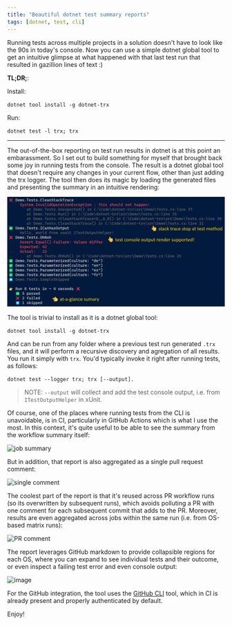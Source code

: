 ```yaml
---
title: "Beautiful dotnet test summary reports"
tags: [dotnet, test, cli]
---
```


Running tests across multiple projects in a solution doesn't 
have to look like the 90s in today's console. Now you can 
use a simple dotnet global tool to get an intuitive glimpse 
at what happened with that last test run that resulted in 
gazillion lines of text :)

**TL;DR;**:

Install:
```shell
dotnet tool install -g dotnet-trx
```
Run:

```shell
dotnet test -l trx; trx
```

----

The out-of-the-box reporting on test run results in dotnet is at this 
point an embarassment. So I set out to build something for myself that 
brought back some joy in running tests from the console. The result 
is a dotnet global tool that doesn't require any changes in your current 
flow, other than just adding the trx logger. The tool then does its 
magic by loading the generated files and presenting the summary in an 
intuitive rendering:

![Demo](https://raw.githubusercontent.com/devlooped/dotnet-trx/main/assets/img/demo.png)


The tool is trivial to install as it is a dotnet global tool:

```shell
dotnet tool install -g dotnet-trx
```

And can be run from any folder where a previous test run generated 
`.trx` files, and it will perform a recursive discovery and agregation 
of all results. You run it simply with `trx`. You'd typically invoke 
it right after running tests, as follows:

```shell
dotnet test --logger trx; trx [--output].
```

> NOTE: `--output` will collect and add the test console output, i.e. from `ITestOutputHelper` in xUnit.

Of course, one of the places where running tests from the CLI is 
unavoidable, is in CI, particularly in GitHub Actions which is what 
I use the most. In this context, it's quite useful to be able to see 
the summary from the workflow summary itself:

![job summary](https://github.com/user-attachments/assets/9a2b4410-edc0-4ff3-afe0-f3c50a73466c)

But in addition, that report is also aggregated as a single pull request 
comment:

![single comment](https://github.com/user-attachments/assets/adec9488-a22c-414f-a3d9-54c60e6e5bfc)

The coolest part of the report is that it's reused across PR workflow 
runs (so its overwritten by subsequent runs), which avoids polluting 
a PR with one comment for each subsequent commit that adds to the PR. 
Moreover, results are even aggregated across jobs within the same run 
(i.e. from OS-based matrix runs):

![PR comment](https://raw.githubusercontent.com/devlooped/dotnet-trx/main/assets/img/comment.png)

The report leverages GitHub markdown to provide collapsible regions 
for each OS, where you can expand to see individual tests and their 
outcome, or even inspect a failing test error and even console output:

![image](https://github.com/user-attachments/assets/8b6d135b-6060-49e4-84c1-29719d1b6923)

For the GitHub integration, the tool uses the [GitHub CLI](https://cli.github.com) 
tool, which in CI is already present and properly authenticated by default. 


Enjoy!
  